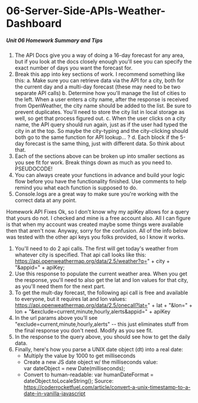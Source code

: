 # 06-Server-Side-APIs-Weather-Dashboard
##### Unit 06 Homework Summary and Tips #########

1. The API Docs give you a way of doing a 16-day forecast for any area, but if you look at the docs closely enough you'll see you can specify the exact number of days you want the forecast for.
2. Break this app into key sections of work. I recommend something like this:
  a. Make sure you can retrieve data via the API for a city, both for the current day and a multi-day forecast (these may need to be two separate API calls)
  b. Determine how you'll manage the list of cities to the left. When a user enters a city name, after the response is received from OpenWeather, the city name should be added to the list. Be sure to prevent duplicates. You'll need to store the city list in local storage as well, so get that process figured out.
  c. When the user clicks on a city name, the API query should run again, just as if the user had typed the city in at the top. So maybe the city-typing and the city-clicking should both go to the same function for API lookup... ? 
  d. Each block if the 5-day forecast is the same thing, just with different data. So think about that.
3. Each of the sections above can be broken up into smaller sections as you see fit for work. Break things down as much as you need to. PSEUDOCODE!
4. You can always create your functions in advance and build your logic flow before you have the functionality finished. Use comments to help remind you what each function is supposed to do.
5. Console.logs are a great way to make sure you're working with the correct data at any point.


Homework API Fixes
Ok, so I don't know why my apiKey allows for a query that yours do not. I checked and mine is a free account also. All I can figure is that when my account was created maybe some things were available then that aren't now. Anyway, sorry for the confusion.
All of the info below was tested with the other api keys you folks provided, so I know it works.
1. You'll need to do 2 api calls. The first will get today's weather from whatever city is specified. That api call looks like this:  https://api.openweathermap.org/data/2.5/weather?q=" + city + "&appid=" + apiKey;
2. Use this response to populate the current weather area. When you get the response, you'll need to also get the lat and lon values for that city, as you'll need them for the next part.
3. To get the mult-day forecast, the following api call is free and available to everyone, but it requires lat and lon values:   https://api.openweathermap.org/data/2.5/onecall?lat=" + lat + "&lon=" + lon + "&exclude=current,minute,hourly,alerts&appid=" + apiKey
4. In the url params above you'll see "exclude=current,minute,hourly,alerts" -- this just eliminates stuff from the final response you don't need. Modify as you see fit.
5. In the response to the query above, you should see how to get the daily data.
6. Finally, here's how you parse a UNIX date object (dt) into a real date:
   - Multiply the value by 1000 to get milliseconds
   - Create a new JS date object w/ the milliseconds value:  
        var dateObject = new Date(milliseconds);
   - Convert to human-readable:
        var humanDateFormat = dateObject.toLocaleString();
Source:  https://coderrocketfuel.com/article/convert-a-unix-timestamp-to-a-date-in-vanilla-javascript